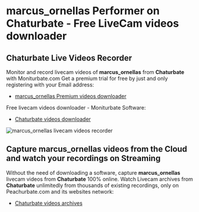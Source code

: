 # marcus_ornellas Performer on Chaturbate - Free LiveCam videos downloader

## Chaturbate Live Videos Recorder

Monitor and record livecam videos of **marcus_ornellas** from **Chaturbate** with Moniturbate.com
Get a premium trial for free by just and only registering with your Email address:
* [marcus_ornellas Premium videos downloader](https://moniturbate.com/request-demo-licence-key.html)

Free livecam videos downloader - Moniturbate Software:
* [Chaturbate videos downloader](https://moniturbate.com/moniturbate-download-software.html)

![marcus_ornellas livecam videos recorder](https://peachurnet.com/templates/moniturbate-software.png)


## Capture marcus_ornellas videos from the Cloud and watch your recordings on Streaming

Without the need of downloading a software, capture **marcus_ornellas** livecam videos from **Chaturbate** 100% online.
Watch Livecam archives from **Chaturbate** unlimitedly from thousands of existing recordings, only on Peachurbate.com and its websites network:
* [Chaturbate videos archives](https://peachurnet.com/)